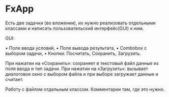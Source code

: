 # FxApp
Есть две задачки (во вложении), их нужно реализовать отдельными классами и написать пользовательский интерфейс(GUI) к ним.

GUI:

•    Поле ввода условий,
•    Поле вывода результата,
•    Combobox с выбором задачи,
•    Кнопки: Посчитать, Сохранить, Загрузить.

При нажатии на «Сохранить»: сохраняет в текстовый файл данные из поля ввода и тип задачи.
При нажатии на «Загрузить»: вызывает диалоговое окно с выбором файла и при выборе загружает данные и считает.

Работу с файлом отдельным классом.
Комментарии там, где это нужно.

